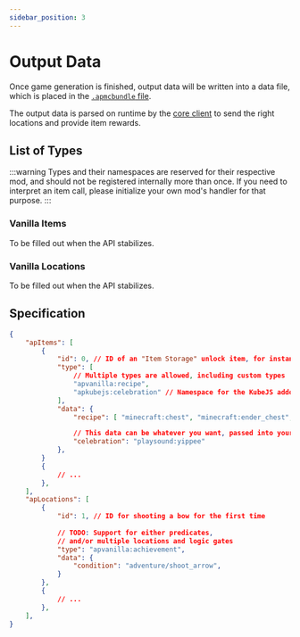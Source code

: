 ```yaml
---
sidebar_position: 3
---
```


# Output Data

Once game generation is finished, output data will be written into a data file,
which is placed in the [`.apmcbundle` file](/docs/architecture/archipelago/apmcbundle).

The output data is parsed on runtime by the [core client](/docs/architecture/client/core)
to send the right locations and provide item rewards.

## List of Types

:::warning
Types and their namespaces are reserved for their respective mod,
and should not be registered internally more than once.
If you need to interpret an item call, please initialize your own mod's handler for that purpose.
:::

### Vanilla Items

To be filled out when the API stabilizes.

[//]: # (TODO)

### Vanilla Locations

To be filled out when the API stabilizes.

[//]: # (TODO)

## Specification

```json
{
    "apItems": [
        {
            "id": 0, // ID of an "Item Storage" unlock item, for instance
            "type": [
                // Multiple types are allowed, including custom types
                "apvanilla:recipe",
                "apkubejs:celebration" // Namespace for the KubeJS addon, with a custom handler
            ],
            "data": {
                "recipe": [ "minecraft:chest", "minecraft:ender_chest", "#minecraft:shulker_box" ],

                // This data can be whatever you want, passed into your KubeJS payload
                "celebration": "playsound:yippee"
            },
        }
        {
            // ...
        },
    ],
    "apLocations": [
        {
            "id": 1, // ID for shooting a bow for the first time
            
            // TODO: Support for either predicates,
            // and/or multiple locations and logic gates
            "type": "apvanilla:achievement",
            "data": {
                "condition": "adventure/shoot_arrow",
            }
        },
        {
            // ...
        },
    ],
}
```